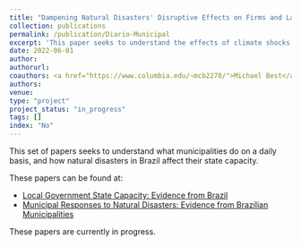 ```yaml
---
title: "Dampening Natural Disasters' Disruptive Effects on Firms and Labor Markets"
collection: publications
permalink: /publication/Diario-Municipal
excerpt: 'This paper seeks to understand the effects of climate shocks on firms and labor markets in Brazil.'
date: 2022-06-01
author: 
authorurl: 
coauthors: <a href="https://www.columbia.edu/~mcb2270/">Michael Best</a>, <a href="https://renatalemos.com/">Renata Lemos</a>, & <a href="https://danielascur.com/">Daniela Scur</a>
authors:
venue: 
type: "project"
project_status: "in_progress"
tags: []
index: "No"
---
```

This set of papers seeks to understand what municipalities do on a daily basis, and how natural disasters in Brazil affect their state capacity.

These papers can be found at:
- [Local Government State Capacity: Evidence from Brazil](https://www.vansh-gupta.com/publication/Diario-Municipal-Dataset)
- [Municipal Responses to Natural Disasters: Evidence from Brazilian Municipalities](https://www.vansh-gupta.com/publication/Diario-Municipal-Responses)

These papers are currently in progress.